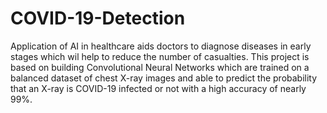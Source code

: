 # COVID-19-Detection
Application of AI in healthcare aids doctors to diagnose diseases in early stages which wil help to reduce the number of casualties.
This project is based on building Convolutional Neural Networks which are trained on a balanced dataset of chest X-ray images and able 
to predict the probability that an X-ray is COVID-19  infected or not with a high accuracy of nearly 99%.
